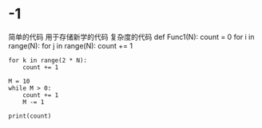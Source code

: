 # -1
简单的代码
用于存储新学的代码 
复杂度的代码
def Func1(N):
    count = 0
    for i in range(N):
        for j in range(N):
            count += 1
    
    for k in range(2 * N):
        count += 1
    
    M = 10
    while M > 0:
        count += 1
        M -= 1
    
    print(count)
